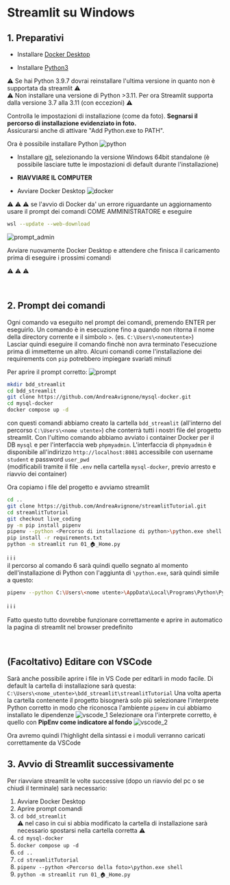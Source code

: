 # Streamlit su Windows

## 1. Preparativi
-  Installare [Docker Desktop](https://www.docker.com/products/docker-desktop/)

- Installare [Python3](https://www.python.org/downloads/)

:warning: Se hai Python 3.9.7 dovrai reinstallare l'ultima versione in quanto non è supportata da streamlit :warning:\
:warning: Non installare una versione di Python >3.11. Per ora Streamlit supporta dalla versione 3.7 alla 3.11 (con eccezioni) :warning:

Controlla le impostazioni di installazione (come da foto).
**Segnarsi il percorso di installazione evidenziato in foto.**\
Assicurarsi anche di attivare "Add Python.exe to PATH".

Ora è possibile installare Python
![python](images/installazione/python.jpg)

- Installare [git](https://git-scm.com/download/win), selezionando la versione Windows 64bit standalone (è possibile lasciare tutte le impostazioni di default durante l'installazione)

- **RIAVVIARE IL COMPUTER**

- Avviare Docker Desktop
![docker](images/installazione/docker.jpg)

:warning: :warning: :warning:
se l'avvio di Docker da' un errore riguardante un aggiornamento usare il prompt dei comandi COME AMMINISTRATORE e eseguire
``` bash
wsl --update --web-download
```
![prompt_admin](images/installazione/prompt_amministratore.jpg)

Avviare nuovamente Docker Desktop e attendere che finisca il caricamento prima di eseguire i prossimi comandi

:warning: :warning: :warning:

<br>

## 2. Prompt dei comandi
Ogni comando va eseguito nel prompt dei comandi, premendo ENTER per eseguirlo. Un comando è in esecuzione fino a quando non ritorna il nome della directory corrente e il simbolo `>`. (es. `C:\Users\<nomeutente>`)\
Lasciar quindi eseguire il comando finchè non avra terminato l'esecuzione prima di immetterne un altro. Alcuni comandi come l'installazione dei requirements con `pip` potrebbero impiegare svariati minuti

Per aprire il prompt corretto:
![prompt](images/installazione/prompt.jpg)
``` bash
mkdir bdd_streamlit
cd bdd_streamlit
git clone https://github.com/AndreaAvignone/mysql-docker.git
cd mysql-docker
docker compose up -d
```

con questi comandi abbiamo creato la cartella `bdd_streamlit` (all'interno del percorso `C:\Users\<nome utente>`) che conterrà tutti i nostri file del progetto streamlit. Con l'ultimo comando abbiamo avviato i container Docker per il DB `mysql` e per l'interfaccia web `phpmyadmin`. L'interfaccia di `phpmyadmin` è disponibile all'indirizzo `http://localhost:8081` accessibile con username `student` e password `user_pwd`\
(modificabili tramite il file `.env` nella cartella `mysql-docker`, previo arresto e riavvio dei container)

Ora copiamo i file del progetto e avviamo streamlit<br>
``` bash
cd ..  
git clone https://github.com/AndreaAvignone/streamlitTutorial.git  
cd streamlitTutorial  
git checkout live_coding  
py -m pip install pipenv  
pipenv --python <Percorso di installazione di python>\python.exe shell  
pip install -r requirements.txt  
python -m streamlit run 01_🏠_Home.py
```
:information_source: :information_source: :information_source: \
il percorso al comando 6 sarà quindi quello segnato al momento dell'installazione di Python con l'aggiunta di `\python.exe`, sarà quindi simile a questo:
``` bash
pipenv --python C:\Users\<nome utente>\AppData\Local\Programs\Python\Python311\python.exe shell
```
:information_source: :information_source: :information_source:

Fatto questo tutto dovrebbe funzionare correttamente e aprire in automatico la pagina di streamlit nel browser predefinito

<br>

## (Facoltativo) Editare con VSCode
Sarà anche possibile aprire i file in VS Code per editarli in modo facile.
Di default la cartella di installazione sarà questa:  
`C:\Users\<nome_utente>\bdd_streamlit\streamlitTutorial`
Una volta aperta la cartella contenente il progetto bisognerà solo più selezionare l'interprete Python corretto in modo che riconosca l'ambiente `pipenv` in cui abbiamo installato le dipendenze
![vscode_1](images/installazione/vscode_1.jpg)
Selezionare ora l'interprete corretto, è quello con **PipEnv come indicatore al fondo**
![vscode_2](images/installazione/vscode_2.jpg)

Ora avremo quindi l'highlight della sintassi e i moduli verranno caricati correttamente da VSCode
<br>

## 3. Avvio di Streamlit successivamente
Per riavviare streamlit le volte successive (dopo un riavvio del pc o se chiudi il terminale) sarà necessario:

1. Avviare Docker Desktop
2. Aprire prompt comandi
3. `cd bdd_streamlit`\
:warning: nel caso in cui si abbia modificato la cartella di installazione sarà necessario spostarsi nella cartella corretta :warning:
4. `cd mysql-docker`
5. `docker compose up -d`
6. `cd ..`
7. `cd streamlitTutorial`
8. `pipenv --python <Percorso della foto>\python.exe shell`
9. `python -m streamlit run 01_🏠_Home.py`